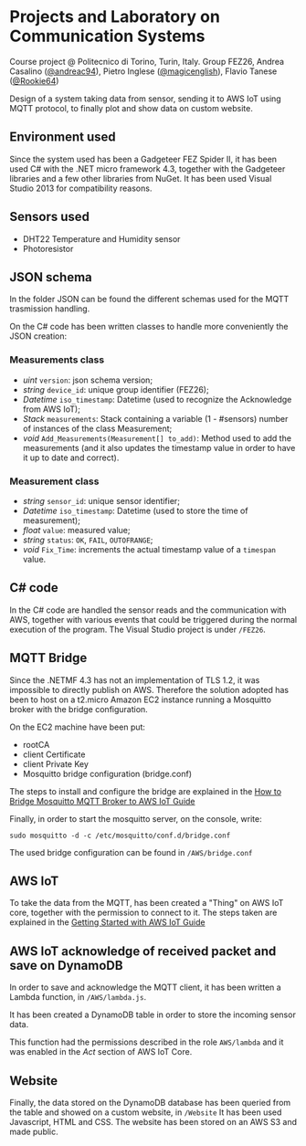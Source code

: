 # Projects and Laboratory on Communication Systems
Course project @ Politecnico di Torino, Turin, Italy.
Group FEZ26, Andrea Casalino ([@andreac94](https://github.com/andreac94)), Pietro Inglese ([@magicenglish](https://github.com/magicenglish)), Flavio Tanese ([@Rookie64](https://github.com/Rookie64))

Design of a system taking data from sensor, sending it to AWS IoT using MQTT protocol, to finally plot and show data on custom website.

## Environment used
Since the system used has been a Gadgeteer FEZ Spider II, it has been used C# with the .NET micro framework 4.3, together with the Gadgeteer libraries and a few other libraries from NuGet.
It has been used Visual Studio 2013 for compatibility reasons.

## Sensors used

* DHT22 Temperature and Humidity sensor
* Photoresistor

## JSON schema

In the folder JSON can be found the different schemas used for the MQTT trasmission handling.

On the C# code has been written classes to handle more conveniently the JSON creation:

### Measurements class

-   *uint* `version`: json schema version;
-   *string* `device_id`: unique group identifier (FEZ26);
-   *Datetime* `iso_timestamp`: Datetime (used to recognize the Acknowledge from AWS IoT);
-   *Stack<Measurements>* `measurements`: Stack containing a variable (1 - #sensors) number of instances of the class Measurement;
-   *void* `Add_Measurements(Measurement[] to_add)`: Method used to add the measurements (and it also updates the timestamp value in order to have it up to date and correct).

### Measurement class

-   *string* `sensor_id`: unique sensor identifier;
-   *Datetime* `iso_timestamp`: Datetime (used to store the time of measurement);
-   *float* `value`: measured value;
-   *string* `status`: `OK`, `FAIL`, `OUTOFRANGE`;
-   *void* `Fix_Time`: increments the actual timestamp value of a `timespan` value.

## C# code
In the C# code are handled the sensor reads and the communication with AWS, together with various events that could be triggered during the normal execution of the program.
The Visual Studio project is under `/FEZ26`.

## MQTT Bridge
Since the .NETMF 4.3 has not an implementation of TLS 1.2, it was impossible to directly publish on AWS. Therefore the solution adopted has been to host on a t2.micro Amazon EC2 instance running a Mosquitto broker with the bridge configuration.

On the EC2 machine have been put:
* rootCA
* client Certificate
* client Private Key
* Mosquitto bridge configuration (bridge.conf)

The steps to install and configure the bridge are explained in the [ How to Bridge Mosquitto MQTT Broker to AWS IoT Guide ](https://aws.amazon.com/blogs/iot/how-to-bridge-mosquitto-mqtt-broker-to-aws-iot/)

Finally, in order to start the mosquitto server, on the console, write:
```
sudo mosquitto -d -c /etc/mosquitto/conf.d/bridge.conf
```

The used bridge configuration can be found in `/AWS/bridge.conf`

## AWS IoT
To take the data from the MQTT, has been created a "Thing" on AWS IoT core, together with the permission to connect to it.
The steps taken are explained in the [ Getting Started with AWS IoT Guide ](https://docs.aws.amazon.com/iot/latest/developerguide/iot-gs.html)

## AWS IoT acknowledge of received packet and save on DynamoDB
In order to save and acknowledge the MQTT client, it has been written a Lambda function, in `/AWS/lambda.js`.

It has been created a DynamoDB table in order to store the incoming sensor data.

This function had the permissions described in the role `AWS/lambda` and it was enabled in the _Act_ section of AWS IoT Core.

## Website
Finally, the data stored on the DynamoDB database has been queried from the table and showed on a custom website, in `/Website`
It has been used Javascript, HTML and CSS.
The website has been stored on an AWS S3 and made public.
